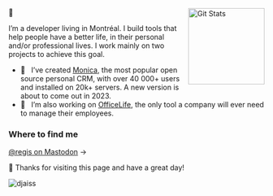 <a href="https://github.com/djaiss"><img alt="Git Stats" src="https://github-readme-stats.vercel.app/api?username=djaiss&show_icons=true" align="right" height="150" /></a>

🖖

I’m a developer living in Montréal. I build tools that help people have a better life, in their personal and/or professional lives. I work mainly on two projects to achieve this goal.

- 🚀 &nbsp; I’ve created [Monica](https://github.com/monicahq/monica), the most popular open source personal CRM, with over 40 000+ users and installed on 20k+ servers. A new version is about to come out in 2023.
- 🚜  &nbsp; I’m also working on [OfficeLife](https://github.com/officelifehq/officelife), the only tool a company will ever need to manage their employees.


### Where to find me

[@regis on Mastodon](https://phpc.social/@regis) →

👏 Thanks for visiting this page and have a great day!

<p><img align="center" src="https://github-readme-streak-stats.herokuapp.com/?user=djaiss&" alt="djaiss" /></p>
